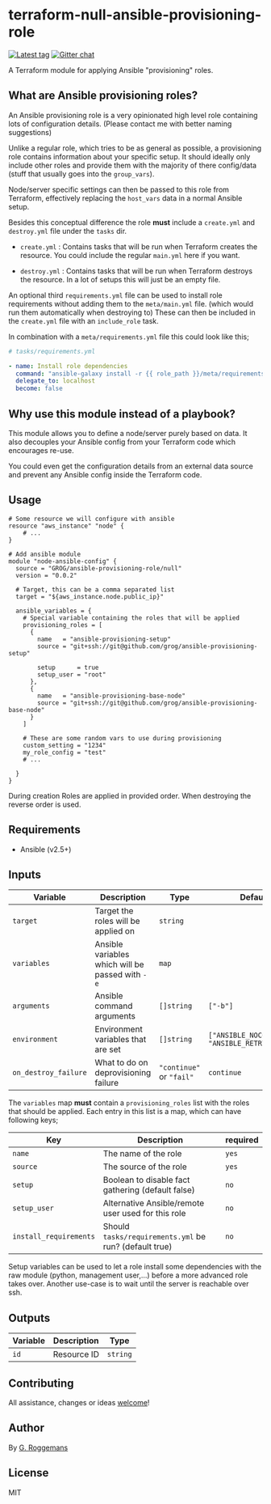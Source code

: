# terraform-null-ansible-provisioning-role

[![Latest tag][tag_image]][tag_url]
[![Gitter chat][gitter_image]][gitter_url]

A Terraform module for applying Ansible "provisioning" roles.

## What are Ansible provisioning roles?

An Ansible provisioning role is a very opinionated high level role containing
lots of configuration details. (Please contact me with better naming
suggestions)

Unlike a regular role, which tries to be as general as possible, a provisioning
role contains information about your specific setup. It should ideally only
include other roles and provide them with the majority of there config/data
(stuff that usually goes into the `group_vars`).

Node/server specific settings can then be passed to this role from Terraform,
effectively replacing the `host_vars` data in a normal Ansible setup.

Besides this conceptual difference the role **must** include a `create.yml` and
`destroy.yml` file under the `tasks` dir.

- `create.yml` : Contains tasks that will be run when Terraform creates the
  resource. You could include the regular `main.yml` here if you want.

- `destroy.yml` : Contains tasks that will be run when Terraform destroys the
  resource. In a lot of setups this will just be an empty file.

An optional third `requirements.yml` file can be used to install role
requirements without adding them to the `meta/main.yml` file. (which would run
them automatically when destroying to) These can then be included in the
`create.yml` file with an `include_role` task.

In combination with a `meta/requirements.yml` file this could look like this;
```yaml
# tasks/requirements.yml

- name: Install role dependencies
  command: "ansible-galaxy install -r {{ role_path }}/meta/requirements.yml --force"
  delegate_to: localhost
  become: false
```

## Why use this module instead of a playbook?

This module allows you to define a node/server purely based on data. It also
decouples your Ansible config from your Terraform code which encourages re-use.

You could even get the configuration details from an external data source and
prevent any Ansible config inside the Terraform code.

## Usage

```hcl
# Some resource we will configure with ansible
resource "aws_instance" "node" {
    # ...
}

# Add ansible module
module "node-ansible-config" {
  source = "GROG/ansible-provisioning-role/null"
  version = "0.0.2"

  # Target, this can be a comma separated list
  target = "${aws_instance.node.public_ip}"

  ansible_variables = {
    # Special variable containing the roles that will be applied
    provisioning_roles = [
      {
        name   = "ansible-provisioning-setup"
        source = "git+ssh://git@github.com/grog/ansible-provisioning-setup"

        setup      = true
        setup_user = "root"
      },
      {
        name   = "ansible-provisioning-base-node"
        source = "git+ssh://git@github.com/grog/ansible-provisioning-base-node"
      }
    ]

    # These are some random vars to use during provisioning
    custom_setting = "1234"
    my_role_config = "test"
    # ...

  }
}
```

During creation Roles are applied in provided order. When destroying the
reverse order is used.

## Requirements

- Ansible (v2.5+)

## Inputs

| Variable | Description | Type | Default value |
|----------|-------------|------|---------------|
| `target` | Target the roles will be applied on | `string` | |
| `variables` | Ansible variables which will be passed with `-e` | `map` | |
| `arguments` | Ansible command arguments | `[]string` | `["-b"]` |
| `environment` | Environment variables that are set | `[]string` | `["ANSIBLE_NOCOWS=true", "ANSIBLE_RETRY_FILES=false"]` |
| `on_destroy_failure` | What to do on deprovisioning failure | `"continue"` or `"fail"`  | `continue` |

The `variables` map **must** contain a `provisioning_roles` list with the roles
that should be applied. Each entry in this list is a map, which can have
following keys;

| Key | Description | required |
|-----|-------------|----------|
| `name` | The name of the role | `yes` |
| `source` | The source of the role | `yes` |
| `setup` | Boolean to disable fact gathering (default false) | `no` |
| `setup_user` | Alternative Ansible/remote user used for this role | `no` |
| `install_requirements` | Should `tasks/requirements.yml` be run? (default true) | `no` |

Setup variables can be used to let a role install some dependencies with the
raw module (python, management user,...) before a more advanced role takes
over. Another use-case is to wait until the server is reachable over ssh.

## Outputs

| Variable | Description | Type |
|----------|-------------|------|
| `id` | Resource ID | `string` |

## Contributing
All assistance, changes or ideas [welcome][issues]!

## Author
By [G. Roggemans][groggemans]

## License
MIT

[tag_image]:            https://img.shields.io/github/tag/GROG/terraform-null-ansible-provisioning-role.svg
[tag_url]:              https://github.com/GROG/terraform-null-ansible-provisioning-role
[gitter_image]:         https://badges.gitter.im/GROG/chat.svg
[gitter_url]:           https://gitter.im/GROG/chat

[issues]:               https://github.com/GROG/terraform-null-ansible-provisioning-role
[groggemans]:           https://github.com/groggemans
